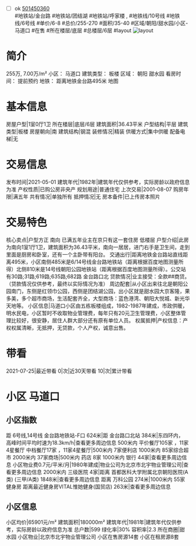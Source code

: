 - [ ] ok [501450360](https://bj.5i5j.com/ershoufang/501450360.html)  
 #地铁站/金台路 #地铁站/团结湖 #地铁站/呼家楼 ,  #地铁线/10号线 #地铁线/6号线
#单价/6-8 #总价/255-270 #面积/35-40   #区域/朝阳/甜水园/小区-马道口 #在售 #所在楼层/底层 #总楼层/6层 #layout 
![layout](http://image2a.5i5j.com/bdir/layout/4ed8515bab324e4d94df068fdf9c875c.jpg_P5.jpg) 
# 简介 
 255万,  7.00万/m² 
小区： 马道口
建筑类型： 板楼
区域： 朝阳 甜水园
看房时间： 提前预约
地铁： 距离地铁金台路495米 地图
# 基本信息 
 房屋户型|1室0厅1卫
所在楼层|底层/6层
建筑面积|36.43平米
户型结构|平层
建筑类型|板楼
房屋朝向|南
建筑结构|钢混
装修情况|精装
供暖方式|集中供暖
配备电梯|无
# 交易信息 
 发布时间|2021-05-01
建筑年代|1982年|建筑年代仅供参考，实际房龄以政府信息为准
产权性质|已购公房非央产
规划用途|普通住宅
上次交易|2001-08-07
购房年限|满五年
共有情况|单独所有
抵押情况|无
房本备件|已上传房本照片
# 交易特色 
 核心卖点|户型方正 南向 已满五年业主在京只有这一套住房 低楼层
户型介绍|此房为南向1室1厅1卫，建筑面积为36.43平米，南向一居居，进门右手是卫生间，走到里面是厨房和卧室，还有一个主卧带有阳台。
交通出行|距离地铁金台路站直线距离495米，小区南侧485米是6/14号线金台路地铁站（距离根据百度地图测量所得）北侧810米是14号线朝阳公园地铁站（距离根据百度地图测量所得）。公交站有30路;31路;619路;635路;682路 金台路口北
贷款情况|业主接受：全款##商贷。（贷款情况仅供参考，最终以实际情况为准）
周边配套|从小区出来往北是朝阳公园南门，东侧是红领巾公园，西侧是团结湖公园，出小区就是甜水园大京客隆，果多美，多个超市商场，生活配套齐全，大型商场：蓝色港湾、朝阳大悦城、新光华天地等。
小区信息|马道口小区由五栋板楼组成，1982-1987年建成，市政供暖，明水民电，小区暂时不收取物业管理费，每年只有20元卫生管理费，小区整体管理比较好，很安静，居住人群大部分还有原有单位人员。
权属抵押|产权信息：产权权属清晰，无抵押，无贷款，个人产权，诚意出售。
# 带看 
 2021-07-25|最近带看	 0|次|近30天带看	 10|次|累计带看
# 小区 马道口
## 小区指数 
 距 6号线,14号线 金台路地铁站-F口 624米|距 金台路口北站 384米|东四环内， 高峰时间平均时速为18.3km/h|查看更多周边信息
500米内 平价餐厅105家 ，11家4星餐厅
中档餐厅17家 ，11家4星餐厅|500米内 7家便利店
1000米内 85家综合超市
2000米内 37家商场|500米内 药店 8家
1000米内 银行 44家|查看更多周边信息
小区物业费0.7元/平米/月|1980年建成|物业公司为北京市北宇物业管理公司|查看更多周边信息
2000米内 三级医院 4家|距离 首都医科大学附属北京朝阳医院(A类) (三甲/A类) 1848米|查看更多周边信息
距离 万科公园 274米|1000米内 55家 健身房
距离最近健身房VITAL惟她健身(国贸店) 263米|查看更多周边信息
## 小区信息 
 小区均价|65901元/m²
建筑面积|180000m²
建筑年代|1981年|建筑年代仅供参考，实际房龄以政府信息为准
总户数|599
绿化率|30%
容积率|2.3
所在商圈|甜水园
小区物业|北京市北宇物业管理公司
小区在售房源14套
小区在租房源8套

